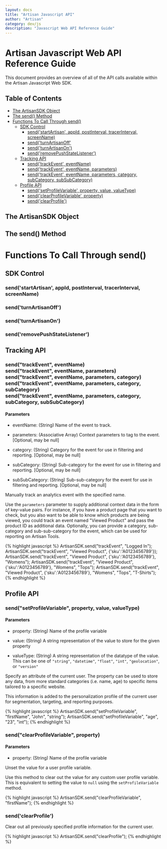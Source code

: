 ```yaml
---
layout: docs
title: "Artisan Javascript API"
author: "Artisan"
category: dev/js
description: "Javascript Web API Reference Guide"
---
```


# Artisan Javascript Web API Reference Guide

This document provides an overview of all of the API calls available within the Artisan Javascript Web SDK.

## Table of Contents

<ul>
  <li><a href="#sdkobject">The ArtisanSDK Object</a></li>
  <li><a href="#sendmethod">The send() Method</a></li>
  <li><a href="#sendcalls">Functions To Call Through send()</a>
    <ul>
      <li><a href="#sdkcontrol">SDK Control</a>
        <ul>
          <li><a href="#startartisan">send('startArtisan', appId, postInterval, tracerInterval, screenName)</a></li>
          <li><a href="#turnoff">send('turnArtisanOff'</a></li>
          <li><a href="#turnon">send('turnArtisanOn')</a></li>
          <li><a href="#removepushstate">send('removePushStateListener')</a></li>
        </ul>
      </li>
      <li><a href="#trackingapi">Tracking API</a>
        <ul>
          <li><a href="#trackEvent">send('trackEvent', eventName)</a></li>
          <li><a href="#trackEvent">send('trackEvent', eventName, parameters)</a></li>
          <li><a href="#trackEvent">send('trackEvent', eventName, parameters, category, subCategory, subSubCategory)</a></li>
        </ul>
      </li>
      <li><a href="#profileapi">Profile API</a>
        <ul>
          <li><a href="#setprofilevariable">send('setProfileVariable', property, value, valueType)</a></li>
          <li><a href="#clearprofilevariable">send('clearProfileVariable', property)</a></li>
          <li><a href="#clearprofile">send('clearProfile')</a></li>
        </ul>
      </li>
    </ul>
  </li>
</ul>

<div id="sdkobject"></div>

## The ArtisanSDK Object

<div id="sendmethod"></div>

## The send() Method

<div id="sendcalls"></div>

# Functions To Call Through send()

<div id="sdkcontrol"></div>

## SDK Control

<div id="startartisan"></div>

### send('startArtisan', appId, postInterval, tracerInterval, screenName)

<div id="turnoff"></div>

### send('turnArtisanOff')

<div id="turnon"></div>

### send('turnArtisanOn')

<div id="removepushstate"></div>

### send('removePushStateListener')

<div id="trackingapi"></div>

## Tracking API

<div id="trackevent"></div>

### send("trackEvent", eventName)<br>send("trackEvent", eventName, parameters)<br>send("trackEvent", eventName, parameters, category)<br>send("trackEvent", eventName, parameters, category, subCategory)<br>send("trackEvent", eventName, parameters, category, subCategory, subSubCategory)

#### Parameters

* eventName: (String) Name of the event to track.

* parameters: (Associative Array) Context parameters to tag to the event. [Optional, may be null]

* category: (String) Category for the event for use in filtering and reporting. [Optional, may be null]

* subCategory: (String) Sub-category for the event for use in filtering and reporting. [Optional, may be null]

* subSubCategory: (String) Sub-sub-category for the event for use in filtering and reporting. [Optional, may be null]

Manually track an analytics event with the specified name.

Use the `parameters` parameter to supply additional context data in the form of key-value pairs. For instance, if you have a product page that you want to check, but you also want to be able to know which products are being viewed, you could track an event named "Viewed Product" and pass the product ID as additional data. Optionally, you can provide a category, sub-category and sub-sub-category for the event, which can be used for reporting on Artisan Tools.

{% highlight javascript %}
ArtisanSDK.send("trackEvent", "Logged In");
ArtisanSDK.send("trackEvent", "Viewed Product", {'sku':'A0123456789'});
ArtisanSDK.send("trackEvent", "Viewed Product", {'sku':'A0123456789'}, "Womens");
ArtisanSDK.send("trackEvent", "Viewed Product", {'sku':'A0123456789'}, "Womens", "Tops");
ArtisanSDK.send("trackEvent", "Viewed Product", {'sku':'A0123456789'}, "Womens", "Tops", "T-Shirts");
{% endhighlight %}

<div id="profileapi"></div>

## Profile API

<div id="setprofilevariable"></div>

### send("setProfileVariable", property, value, valueType)

#### Parameters

* property: (String) Name of the profile variable

* value: (String) A string representation of the value to store for the given property

* valueType: (String) A string representation of the datatype of the value. This can be one of `"string"`, `"datetime"`, `"float"`, `"int"`, `"geolocation"`, or `"version"`

Specify an attribute of the current user. The property can be used to store any data, from more standard categories (i.e. name, age) to specific items tailored to a specific website.

This information is added to the personalization profile of the current user for segmentation, targeting, and reporting purposes.

{% highlight javascript %}
ArtisanSDK.send("setProfileVariable", "firstName", "John", "string");
ArtisanSDK.send("setProfileVariable", "age", "23", "int");
{% endhighlight %}

<div id="clearprofilevariable"></div>

### send("clearProfileVariable", property)

#### Parameters

* property: (String) Name of the profile variable

Unset the value for a user profile variable.

Use this method to clear out the value for any custom user profile variable. This is equivalent to setting the value to `null` using the `setProfileVariable` method.

{% highlight javascript %}
ArtisanSDK.send("clearProfileVariable", "firstName");
{% endhighlight %}

<div id="clearprofile"></div>

### send('clearProfile')

Clear out all previously specified profile information for the current user.

{% highlight javascript %}
ArtisanSDK.send("clearProfile");
{% endhighlight %}